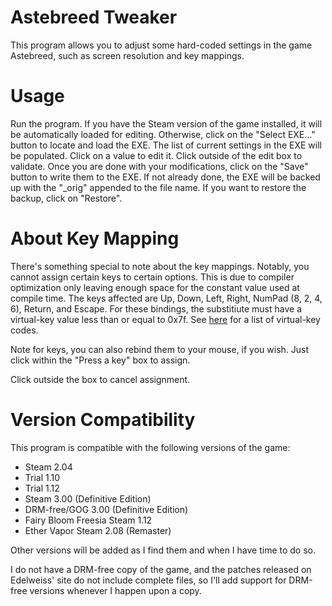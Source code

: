 Astebreed Tweaker
=================

This program allows you to adjust some hard-coded settings in the game Astebreed, such as screen resolution and key mappings.

Usage
=====
Run the program. If you have the Steam version of the game installed, it will be automatically loaded for editing.
Otherwise, click on the "Select EXE…" button to locate and load the EXE. The list of current settings in the EXE
will be populated. Click on a value to edit it. Click outside of the edit box to validate. Once you are done with
your modifications, click on the "Save" button to write them to the EXE. If not already done, the EXE will be backed
up with the "_orig" appended to the file name. If you want to restore the backup, click on "Restore".

About Key Mapping
=================
There's something special to note about the key mappings. Notably, you cannot assign certain keys to certain options.
This is due to compiler optimization only leaving enough space for the constant value used at compile time. The keys
affected are Up, Down, Left, Right, NumPad (8, 2, 4, 6), Return, and Escape. For these bindings, the substitiute must
have a virtual-key value less than or equal to 0x7f. See [here](https://msdn.microsoft.com/en-us/library/windows/desktop/dd375731(v=vs.85).aspx)
for a list of virtual-key codes.

Note for keys, you can also rebind them to your mouse, if you wish. Just click within the "Press a key" box to assign.

Click outside the box to cancel assignment.

Version Compatibility
=====================
This program is compatible with the following versions of the game:

* Steam 2.04
* Trial 1.10
* Trial 1.12
* Steam 3.00 (Definitive Edition)
* DRM-free/GOG 3.00 (Definitive Edition)
* Fairy Bloom Freesia Steam 1.12
* Ether Vapor Steam 2.08 (Remaster)

Other versions will be added as I find them and when I have time to do so.

I do not have a DRM-free copy of the game, and the patches released on Edelweiss' site do not include complete files,
so I'll add support for DRM-free versions whenever I happen upon a copy.
